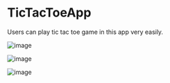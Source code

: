 # TicTacToeApp
Users can play tic tac toe game in this app very easily.



![image](https://user-images.githubusercontent.com/84410340/160286021-ce5b040d-d18f-40b7-880a-680b0d61234e.png)



![image](https://user-images.githubusercontent.com/84410340/160285983-2f652af4-98d9-4808-9e29-720465fbec9e.png)



![image](https://user-images.githubusercontent.com/84410340/160285952-2ef08d60-04c4-41ab-b420-e9d620c461a0.png)
